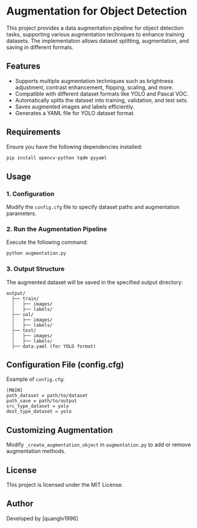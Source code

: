 # Augmentation for Object Detection

This project provides a data augmentation pipeline for object detection tasks, supporting various augmentation techniques to enhance training datasets. The implementation allows dataset splitting, augmentation, and saving in different formats.

## Features
- Supports multiple augmentation techniques such as brightness adjustment, contrast enhancement, flipping, scaling, and more.
- Compatible with different dataset formats like YOLO and Pascal VOC.
- Automatically splits the dataset into training, validation, and test sets.
- Saves augmented images and labels efficiently.
- Generates a YAML file for YOLO dataset format.

## Requirements
Ensure you have the following dependencies installed:
```bash
pip install opencv-python tqdm pyyaml
```

## Usage

### 1. Configuration
Modify the `config.cfg` file to specify dataset paths and augmentation parameters.

### 2. Run the Augmentation Pipeline
Execute the following command:
```bash
python augmentation.py
```

### 3. Output Structure
The augmented dataset will be saved in the specified output directory:
```
output/
  ├── train/
  │   ├── images/
  │   ├── labels/
  ├── val/
  │   ├── images/
  │   ├── labels/
  ├── test/
  │   ├── images/
  │   ├── labels/
  ├── data.yaml (for YOLO format)
```

## Configuration File (config.cfg)
Example of `config.cfg`:
```
[MAIN]
path_dataset = path/to/dataset
path_save = path/to/output
src_type_dataset = yolo
dest_type_dataset = yolo
```

## Customizing Augmentation
Modify `_create_augmentation_object` in `augmentation.py` to add or remove augmentation methods.

## License
This project is licensed under the MIT License.

## Author
Developed by [quanglv1996]

